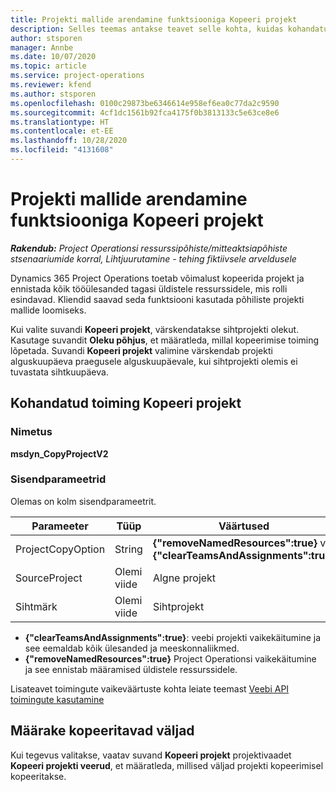 ```yaml
---
title: Projekti mallide arendamine funktsiooniga Kopeeri projekt
description: Selles teemas antakse teavet selle kohta, kuidas kohandatud toimingut Kopeeri projekt kasutades projekti malle luua.
author: stsporen
manager: Annbe
ms.date: 10/07/2020
ms.topic: article
ms.service: project-operations
ms.reviewer: kfend
ms.author: stsporen
ms.openlocfilehash: 0100c29873be6346614e958ef6ea0c77da2c9590
ms.sourcegitcommit: 4cf1dc1561b92fca4175f0b3813133c5e63ce8e6
ms.translationtype: HT
ms.contentlocale: et-EE
ms.lasthandoff: 10/28/2020
ms.locfileid: "4131608"
---
```

# <a name="develop-project-templates-with-copy-project"></a>Projekti mallide arendamine funktsiooniga Kopeeri projekt

_**Rakendub:** Project Operationsi ressurssipõhiste/mitteaktsiapõhiste stsenaariumide korral,  Lihtjuurutamine - tehing fiktiivsele arveldusele_

Dynamics 365 Project Operations toetab võimalust kopeerida projekt ja ennistada kõik tööülesanded tagasi üldistele ressurssidele, mis rolli esindavad. Kliendid saavad seda funktsiooni kasutada põhiliste projekti mallide loomiseks.

Kui valite suvandi **Kopeeri projekt**, värskendatakse sihtprojekti olekut. Kasutage suvandit **Oleku põhjus**, et määratleda, millal kopeerimise toiming lõpetada. Suvandi **Kopeeri projekt** valimine värskendab projekti alguskuupäeva praegusele alguskuupäevale, kui sihtprojekti olemis ei tuvastata sihtkuupäeva.

## <a name="copy-project-custom-action"></a>Kohandatud toiming Kopeeri projekt 

### <a name="name"></a>Nimetus 

**msdyn_CopyProjectV2**

### <a name="input-parameters"></a>Sisendparameetrid
Olemas on kolm sisendparameetrit.

| Parameeter          | Tüüp   | Väärtused                                                   | 
|--------------------|--------|----------------------------------------------------------|
| ProjectCopyOption  | String | **{"removeNamedResources":true}** või **{"clearTeamsAndAssignments":true}** |
| SourceProject      | Olemi viide | Algne projekt |
| Sihtmärk             | Olemi viide | Sihtprojekt |


- **{"clearTeamsAndAssignments":true}**: veebi projekti vaikekäitumine ja see eemaldab kõik ülesanded ja meeskonnaliikmed.
- **{"removeNamedResources":true}** Project Operationsi vaikekäitumine ja see ennistab määramised üldistele ressurssidele.

Lisateavet toimingute vaikeväärtuste kohta leiate teemast [Veebi API toimingute kasutamine](https://docs.microsoft.com/powerapps/developer/common-data-service/webapi/use-web-api-actions)

## <a name="specify-fields-to-copy"></a>Määrake kopeeritavad väljad 
Kui tegevus valitakse, vaatav suvand **Kopeeri projekt** projektivaadet **Kopeeri projekti veerud**, et määratleda, millised väljad projekti kopeerimisel kopeeritakse.
